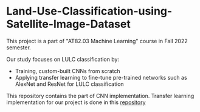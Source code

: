 # Land-Use-Classification-using-Satellite-Image-Dataset <br>
This project is a part of "AT82.03 Machine Learning" course in Fall 2022 semester. <br>

Our study focuses on LULC classification by: <br>
- Training, custom-built CNNs from scratch <br>
- Applying  transfer learning to fine-tune pre-trained networks such as AlexNet and ResNet for LULC classification <br>

This repository contains the part of CNN implementation. Transfer learning implementation for our project is done in this <a href="https://github.com/tisserapac/ML_Project_2022">repository</a> 
